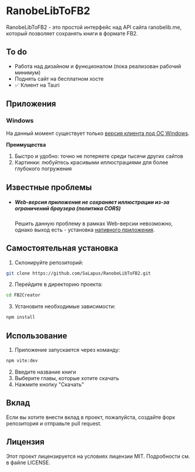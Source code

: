 # RanobeLibToFB2

RanobeLibToFB2 - это простой интерфейс над API сайта ranobelib.me, который позволяет сохранять книги в формате FB2.

## To do

- Работа над дизайном и функционалом (пока реализован рабочий минимум)
- Поднять сайт на бесплатном хосте
- ✅ Клиент на Tauri

## Приложения

### Windows

На данный момент существует только [версия клиента под ОС Windows](https://github.com/SaLapus/RanobeLibToFB2/releases).

**Преимущества**

1. Быстро и удобно: точно не потеряете среди тысячи других сайтов
2. Картинки: любуйтесь красивыми иллюстрациями для более глубокого погружения

## Известные проблемы

- ##### Web-версия приложения не сохраняет иллюстрации из-за ограничений браузера (политика CORS)
  Решить данную проблему в рамках Web-версии невозможно, однако выход есть - установка [нативного приложения](https://github.com/SaLapus/RanobeLibToFB2/releases).

## Самостоятельная установка

1. Склонируйте репозиторий:

```sh
git clone https://github.com/SaLapus/RanobeLibToFB2.git
```

2. Перейдите в директорию проекта:

```sh
cd FB2Creator
```

3. Установите необходимые зависимости:

```sh
npm install
```

## Использование

1. Приложение запускается через команду:

```sh
npm vite:dev
```

2. Введите название книги
3. Выберите главы, которые хотите скачать
4. Нажмите кнопку "Скачать"

## Вклад

Если вы хотите внести вклад в проект, пожалуйста, создайте форк репозитория и отправьте pull request.

## Лицензия

Этот проект лицензируется на условиях лицензии MIT. Подробности см. в файле LICENSE.
